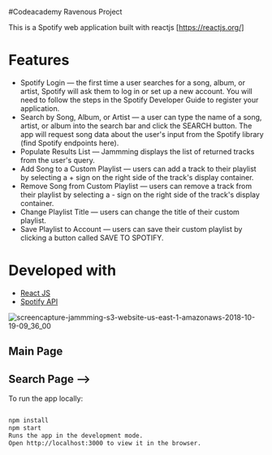 #Codeacademy Ravenous Project

This is a Spotify web application built with reactjs [https://reactjs.org/]  

# Features

* Spotify Login — the first time a user searches for a song, album, or artist, Spotify will ask them to log in or set up a new account. You will need to follow the steps in the Spotify Developer Guide to register your application.
* Search by Song, Album, or Artist — a user can type the name of a song, artist, or album into the search bar and click the SEARCH button. The app will request song data about the user's input from the Spotify library (find Spotify endpoints here).
* Populate Results List — Jammming displays the list of returned tracks from the user's query.
* Add Song to a Custom Playlist — users can add a track to their playlist by selecting a + sign on the right side of the track's display container.
* Remove Song from Custom Playlist — users can remove a track from their playlist by selecting a - sign on the right side of the track's display container.
* Change Playlist Title — users can change the title of their custom playlist.
* Save Playlist to Account — users can save their custom playlist by clicking a button called SAVE TO SPOTIFY.
# Developed with
* [React JS](https://reactjs.org/)  
* [Spotify API](https://developer.spotify.com/documentation/web-api/)


![screencapture-jammming-s3-website-us-east-1-amazonaws-2018-10-19-09_36_00](https://user-images.githubusercontent.com/11092669/47236026-ac578100-d38f-11e8-8e0d-6feb109f3793.png)


## Main Page 



## Search Page -->


To run the app locally:

```bash

npm install
npm start
Runs the app in the development mode.
Open http://localhost:3000 to view it in the browser.
```

